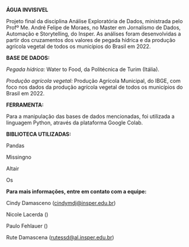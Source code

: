 **ÁGUA INVISIVEL**

Projeto final da disciplina Análise Exploratória de Dados, ministrada pelo Profº Me. André Felipe de Moraes, no Master em Jornalismo de Dados, Automação e Storytelling, do Insper. As análises foram desenvolvidas a partir dos cruzamentos dos valores de pegada hídrica e da produção agrícola vegetal de todos os municípios do Brasil em 2022.

**BASE DE DADOS:**

*Pegada hídrica:*
Water to Food, da Politécnica de Turim (Itália).

*Produção agrícola vegetal:*
Produção Agrícola Municipal, do IBGE, com foco nos dados da produção agrícola vegetal de todos os municípios do Brasil em 2022.

**FERRAMENTA:**

Para a manipulação das bases de dados mencionadas, foi utilizada a linguagem Python, através da plataforma Google Colab.

**BIBLIOTECA UTILIZADAS:**

Pandas

Missingno

Altair

Os


**Para mais informações, entre em contato com a equipe:**

Cindy Damasceno (cindymdj@insper.edu.br)

Nicole Lacerda ()

Paulo Fehlauer ()

Rute Damascena (rutessd@al.insper.edu.br)
